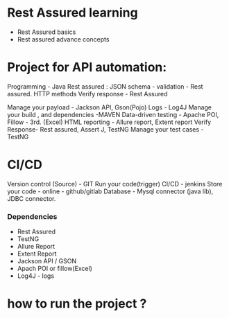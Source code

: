 # Rest Assured learning

- Rest Assured basics
- Rest assured advance concepts


# Project for API automation:

Programming - Java
Rest assured :
JSON schema - validation - Rest assured.
HTTP methods
Verify response -  Rest Assured

Manage your payload - Jackson API, Gson(Pojo)
Logs - Log4J
Manage your build , and dependencies -MAVEN
Data-driven testing - Apache POI, Fillow - 3rd. (Excel)
HTML reporting - Allure report, Extent report
Verify Response- Rest assured, Assert J, TestNG
Manage your test cases - TestNG

# CI/CD
Version control (Source) - GIT
Run your code(trigger) CI/CD - jenkins
Store your code - online - github/gitlab
Database - Mysql connector (java lib), JDBC connector.


### Dependencies
- Rest Assured
- TestNG
- Allure Report
- Extent Report
- Jackson API / GSON
- Apach POI or fillow(Excel)
- Log4J - logs 

# how to run the project ?